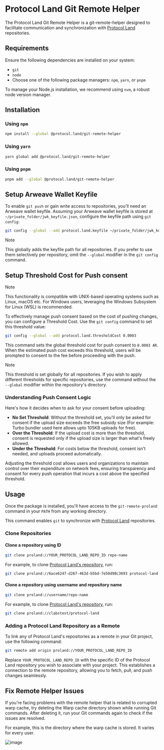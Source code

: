 # Protocol Land Git Remote Helper

The Protocol Land Git Remote Helper is a git-remote-helper designed to facilitate communication and synchronization with [Protocol Land](https://protocol.land/) repositories.

## Requirements

Ensure the following dependencies are installed on your system:

- `git`
- `node`
- Choose one of the following package managers: `npm`, `yarn`, or `pnpm`

To manage your Node.js installation, we recommend using `nvm`, a robust node version manager.

## Installation

### Using `npm`

```bash
npm install --global @protocol.land/git-remote-helper
```

### Using `yarn`

```bash
yarn global add @protocol.land/git-remote-helper
```

### Using `pnpm`

```bash
pnpm add --global @protocol.land/git-remote-helper
```

## Setup Arweave Wallet Keyfile

To enable `git push` or gain write access to repositories, you'll need an Arweave wallet keyfile. Assuming your Arweave wallet keyfile is stored at `~/private_folder/jwk_keyfile.json`, configure the keyfile path using `git config`:

```bash
git config --global --add protocol.land.keyfile ~/private_folder/jwk_keyfile.json
```

> [!Note]
> This globally adds the keyfile path for all repositories. If you prefer to use them selectively per repository, omit the `--global` modifier in the `git config` command.

## Setup Threshold Cost for Push consent

> [!Note]
> This functionality is compatible with UNIX-based operating systems such as Linux, macOS etc. For Windows users, leveraging the Windows Subsystem for Linux (WSL) is recommended.

To effectively manage push consent based on the cost of pushing changes, you can configure a Threshold Cost. Use the `git config` command to set this threshold value:

```bash
git config --global --add protocol.land.thresholdCost 0.0003
```

This command sets the global threshold cost for push consent to `0.0003 AR`. When the estimated push cost exceeds this threshold, users will be prompted to consent to the fee before proceeding with the push.

> [!Note]
> This threshold is set globally for all repositories. If you wish to apply different thresholds for specific repositories, use the command without the `--global` modifier within the repository's directory.

### Understanding Push Consent Logic

Here's how it decides when to ask for your consent before uploading:

- **No Set Threshold**: Without the threshold set, you'll only be asked for consent if the upload size exceeds the free subsidy size (For example: Turbo bundler used here allows upto 105KB uploads for free).
- **Over the Threshold**: If the upload cost is more than the threshold, consent is requested only if the upload size is larger than what's freely allowed.
- **Under the Threshold**: For costs below the threshold, consent isn't needed, and uploads proceed automatically.

Adjusting the threshold cost allows users and organizations to maintain control over their expenditure on network fees, ensuring transparency and consent for every push operation that incurs a cost above the specified threshold.

## Usage

Once the package is installed, you'll have access to the `git-remote-proland` command in your `PATH` from any working directory.

This command enables `git` to synchronize with [Protocol Land](https://protocol.land) repositories.

### Clone Repositories

#### Clone a repository using ID

```bash
git clone proland://YOUR_PROTOCOL_LAND_REPO_ID repo-name
```

For example, to clone [Protocol Land's repository](https://protocol.land/#/repository/6ace6247-d267-463d-b5bd-7e50d98c3693), run:

```bash
git clone proland://6ace6247-d267-463d-b5bd-7e50d98c3693 protocol-land
```

#### Clone a repository using username and repository name

```bash
git clone proland://username/repo-name
```

For example, to clone [Protocol Land's repository](https://protocol.land/#/repository/6ace6247-d267-463d-b5bd-7e50d98c3693), run:

```bash
git clone proland://clabstest/protocol-land
```

### Adding a Protocol Land Repository as a Remote

To link any of Protocol Land's repositories as a remote in your Git project, use the following command:

```bash
git remote add origin proland://YOUR_PROTOCOL_LAND_REPO_ID
```

Replace `YOUR_PROTOCOL_LAND_REPO_ID` with the specific ID of the Protocol Land repository you wish to associate with your project. This establishes a connection to the remote repository, allowing you to fetch, pull, and push changes seamlessly.

## Fix Remote Helper Issues

If you're facing problems with the remote helper that is related to corrupted warp cache, try deleting the Warp cache directory shown while running Git commands. After deleting it, run your Git commands again to check if the issues are resolved.

For example, this is the directory where the warp cache is stored. It varies for every user.

![image](https://github.com/labscommunity/protocol-land-remote-helper/assets/11836100/640669bf-f196-4302-a5c2-3d1a95387b90)
